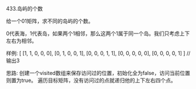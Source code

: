 433.岛屿的个数
<p>给一个01矩阵，求不同的岛屿的个数。

<p>0代表海，1代表岛，如果两个1相邻，那么这两个1属于同一个岛。我们只考虑上下左右为相邻。

<p>样例:
[
  [1, 1, 0, 0, 0],
  [0, 1, 0, 0, 1],
  [0, 0, 0, 1, 1],
  [0, 0, 0, 0, 0],
  [0, 0, 0, 0, 1]
]
// 输出3

<p>思路:
创建一个visited数组来保存访问过的位置，初始化全为false，访问当前位置则置为true。
遍历目标矩阵，没有访问过的点就递归他的上下左右四个点。

